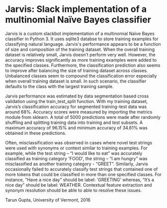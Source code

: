 # Jarvis: Slack implementation of a multinomial Naïve Bayes classifier

Jarvis is a custom slackbot implementation of a multinomial Naïve Bayes classifier in Python 3. It uses sqlite3 databse to store training examples for classifying natural language. Jarvis's performance appears to be a function of size and composition of the training dataset. When the overall training dataset is relatively small, Jarvis doesn't perform very well. However, the accuracy improves significantly as more training examples were added to the specified classes. Furthermore, the classification prediction also seems to improve after balancing the size of training dataset across classes. Unbalanced classes seem to compound the classification error especially when overall training dataset is small. In such scenario, the classifier defaults to the class with the largest training sample.

Jarvis performance was estimated by data segmentation based cross validation using the train_test_split function. With my training dataset, Jarvis’s classification accuracy for segmented training-test data was around 68%. Accuracy scores were
measured by importing the metrics module from sklearn. A total of 5000 predictions were made after randomly shuffling and splitting training data into training and test subsets. A maximum accuracy of 96.15% and minimum accuracy of 34.61% was obtained in these predictions.

Often, misclassification was observed in cases where novel test strings were used with synonyms or context similar to training examples. For example, while the test string – “I would like to eat” was accurately classified as training category 'FOOD', the string – “I am hungry” was misclassified as another training category - “GREET”. Similarly, Jarvis occasionally failed to accurately classify test strings that contained one of more tokens that could be classified in more than one specified classes.
For instance, “Have a nice day” should be label: 'GREETING' whereas, “It’s a nice day” should be label: WEATHER. Contextual feature extraction and synonym resolution should be able to able to resolve these issues.

Tarun Gupta, University of Vermont, 2016

